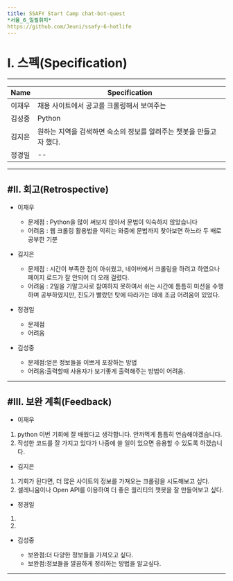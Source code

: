 ```yaml
---
title: SSAFY Start Camp chat-bot-quest
*서울_6_일필휘지*
https://github.com/Jeuni/ssafy-6-hotlife
---
```


# I. 스펙(Specification)
--------------------------

|Name|Specification|
|------|-----------|
|이재우|채용 사이트에서 공고를 크롤링해서 보여주는 |
|김성중|Python|
|김지은|원하는 지역을 검색하면 숙소의 정보를 알려주는 챗봇을 만들고자 했다.|
|정경일|--|

--------------------------

#II. 회고(Retrospective)
--------------------------

+ 이재우
  + 문제점 : Python을 많이 써보지 않아서 문법이 익숙하지 않았습니다
  + 어려움 : 웹 크롤링 활용법을 익히는 와중에 문법까지 찾아보면 하느라 두 배로 공부한 기분

+ 김지은
  + 문제점 : 시간이 부족한 점이 아쉬웠고, 네이버에서 크롤링을 하려고 하였으나 페이지 로드가 잘 안되어 더 오래 걸렸다.
  + 어려움 : 2일을 기말고사로 참여하지 못하여서 쉬는 시간에 틈틈히 미션을 수행하며 공부하였지만, 진도가 빨랐던 탓에 따라가는 데에 조금 어려움이 있었다.

+ 정경일
  + 문제점
  + 어려움
 
+ 김성중


  + 문제점:얻은 정보들을 이쁘게 포장하는 방법
  + 어려움:출력할때 사용자가 보기좋게 출력해주는 방법이 어려움.

 
--------------------------

#III. 보완 계획(Feedback)
--------------------------

+ 이재우
 1. python 이번 기회에 잘 배웠다고 생각합니다. 안까먹게 틈틈히 연습해야겠습니다.
 2. 작성한 코드를 잘 가지고 있다가 나중에 쓸 일이 있으면 응용할 수 있도록 하겠습니다.

+ 김지은
 1. 기회가 된다면, 더 많은 사이트의 정보를 가져오는 크롤링을 시도해보고 싶다.
 2. 셀레니움이나 Open API를 이용하여 더 좋은 퀄리티의 챗봇을 잘 만들어보고 싶다.

+ 정경일
 1.
 2.
 
+ 김성중

  + 보완점:더 다양한 정보들을 가져오고 싶다.
  + 보완점:정보들을 깔끔하게 정리하는 방법을 알고싶다.

 
--------------------------

